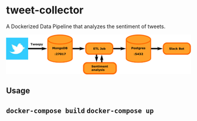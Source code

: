 # tweet-collector
A Dockerized Data Pipeline that analyzes the sentiment of tweets.


![pipeline_structure](pipeline_structure.png)


## Usage
`docker-compose build`
`docker-compose up`
-
